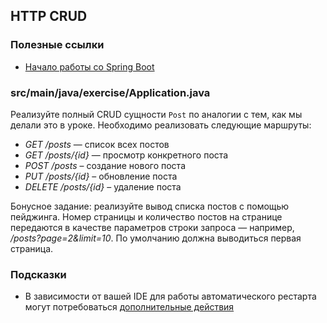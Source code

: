 ## HTTP CRUD

### Полезные ссылки

* [Начало работы со Spring Boot](https://spring.io/quickstart)

### src/main/java/exercise/Application.java

Реализуйте полный CRUD сущности `Post` по аналогии с тем, как мы делали это в уроке. Необходимо реализовать следующие маршруты:

* *GET /posts* — список всех постов
* *GET /posts/{id}* — просмотр конкретного поста
* *POST /posts* – создание нового поста
* *PUT /posts/{id}* – обновление поста
* *DELETE /posts/{id}* – удаление поста

Бонусное задание: реализуйте вывод списка постов с помощью пейджинга. Номер страницы и количество постов на странице передаются в качестве параметров строки запроса — например, */posts?page=2&limit=10*. По умолчанию должна выводиться первая страница.

### Подсказки

* В зависимости от вашей IDE для работы автоматического рестарта могут потребоваться [дополнительные действия](https://docs.spring.io/spring-boot/docs/current/reference/html/using.html#using.devtools.restart)
